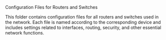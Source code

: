 Configuration Files for Routers and Switches

This folder contains configuration files for all routers and switches used in the network. Each file is named according to the corresponding device and includes settings related to interfaces, routing, security, and other essential network functions.

